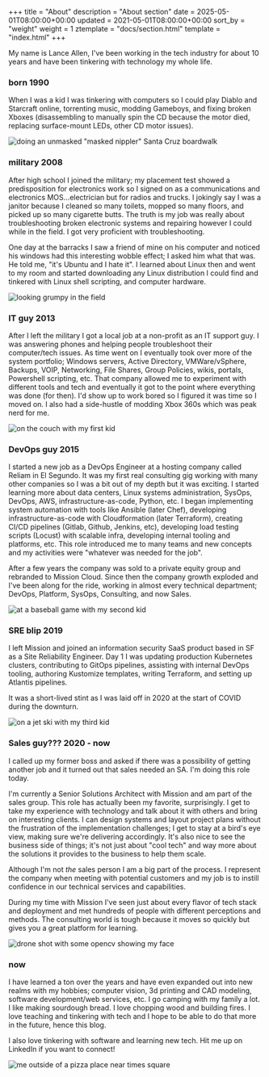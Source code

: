 +++
title = "About"
description = "About section"
date = 2025-05-01T08:00:00+00:00
updated = 2021-05-01T08:00:00+00:00
sort_by = "weight"
weight = 1
ztemplate = "docs/section.html"
template = "index.html"
+++

My name is Lance Allen, I've been working in the tech industry for about 10 years and have been tinkering with technology my whole life.

### born 1990

When I was a kid I was tinkering with computers so I could play Diablo and Starcraft online, torrenting music, modding Gameboys, and fixing broken Xboxes (disassembling to manually spin the CD because the motor died, replacing surface-mount LEDs, other CD motor issues).

![doing an unmasked "masked nippler" Santa Cruz boardwalk](/images/boardwalk.jpg)

### military 2008

After high school I joined the military; my placement test showed a predisposition for electronics work so I signed on as a communications and electronics MOS...electrician but for radios and trucks. I jokingly say I was a janitor because I cleaned so many toilets, mopped so many floors, and picked up so many cigarette butts. The truth is my job was really about troubleshooting broken electronic systems and repairing however I could while in the field. I got very proficient with troubleshooting.

One day at the barracks I saw a friend of mine on his computer and noticed his windows had this interesting wobble effect; I asked him what that was. He told me, "it's Ubuntu and I hate it". I learned about Linux then and went to my room and started downloading any Linux distribution I could find and tinkered with Linux shell scripting, and computer hardware.

![looking grumpy in the field](/images/field.jpg)

### IT guy 2013

After I left the military I got a local job at a non-profit as an IT support guy. I was answering phones and helping people troubleshoot their computer/tech issues. As time went on I eventually took over more of the system portfolio; Windows servers, Active Directory, VMWare/vSphere, Backups, VOIP, Networking, File Shares, Group Policies, wikis, portals, Powershell scripting, etc. That company allowed me to experiment with different tools and tech and eventually it got to the point where everything was done (for then). I'd show up to work bored so I figured it was time so I moved on. I also had a side-hustle of modding Xbox 360s which was peak nerd for me.

![on the couch with my first kid](/images/2013.jpeg)

### DevOps guy 2015

I started a new job as a DevOps Engineer at a hosting company called Reliam in El Segundo. It was my first real consulting gig working with many other companies so I was a bit out of my depth but it was exciting. I started learning more about data centers, Linux systems administration, SysOps, DevOps, AWS, infrastructure-as-code, Python, etc. I began implementing system automation with tools like Ansible (later Chef), developing infrastructure-as-code with Cloudformation (later Terraform), creating CI/CD pipelines (Gitlab, Github, Jenkins, etc), developing load testing scripts (Locust) with scalable infra, developing internal tooling and platforms, etc. This role introduced me to many teams and new concepts and my activities were "whatever was needed for the job".

After a few years the company was sold to a private equity group and rebranded to Mission Cloud. Since then the company growth exploded and I've been along for the ride, working in almost every technical department; DevOps, Platform, SysOps, Consulting, and now Sales.

![at a baseball game with my second kid](/images/dude.jpg)

### SRE blip 2019

I left Mission and joined an information security SaaS product based in SF as a Site Reliability Engineer. Day 1 I was updating production Kubernetes clusters, contributing to GitOps pipelines, assisting with internal DevOps tooling, authoring Kustomize templates, writing Terraform, and setting up Atlantis pipelines.

It was a short-lived stint as I was laid off in 2020 at the start of COVID during the downturn.

![on a jet ski with my third kid](/images/jetski.jpg)

### Sales guy??? 2020 - now

I called up my former boss and asked if there was a possibility of getting another job and it turned out that sales needed an SA. I'm doing this role today.

I'm currently a Senior Solutions Architect with Mission and am part of the sales group. This role has actually been my favorite, surprisingly. I get to take my experience with technology and talk about it with others and bring on interesting clients. I can design systems and layout project plans without the frustration of the implementation challenges; I get to stay at a bird's eye view, making sure we're delivering accordingly. It's also nice to see the business side of things; it's not just about "cool tech" and way more about the solutions it provides to the business to help them scale.

Although I'm not *the* sales person I am a big part of the process. I represent the company when meeting with potential customers and my job is to instill confidence in our technical services and capabilities.

During my time with Mission I've seen just about every flavor of tech stack and deployment and met hundreds of people with different perceptions and methods. The consulting world is tough because it moves so quickly but gives you a great platform for learning.

![drone shot with some opencv showing my face](/images/haars.jpg)

### now

I have learned a ton over the years and have even expanded out into new realms with my hobbies; computer vision, 3d printing and CAD modeling, software development/web services, etc. I go camping with my family a lot. I like making sourdough bread. I love chopping wood and building fires. I love teaching and tinkering with tech and I hope to be able to do that more in the future, hence this blog.

I also love tinkering with software and learning new tech. Hit me up on LinkedIn if you want to connect!

![me outside of a pizza place near times square](/images/nyc.jpeg)
